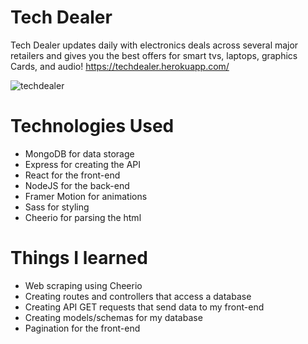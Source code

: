 # Tech Dealer

Tech Dealer updates daily with electronics deals across several major retailers and gives you the best offers for smart tvs, laptops, graphics Cards, and audio!
https://techdealer.herokuapp.com/

![techdealer](https://user-images.githubusercontent.com/97478849/173731792-bfb26f7a-16a4-4cb2-9399-41339ab632ec.gif)

# Technologies Used
- MongoDB for data storage
- Express for creating the API
- React for the front-end
- NodeJS for the back-end
- Framer Motion for animations
- Sass for styling
- Cheerio for parsing the html

# Things I learned
- Web scraping using Cheerio 
- Creating routes and controllers that access a database
- Creating API GET requests that send data to my front-end
- Creating models/schemas for my database
- Pagination for the front-end
